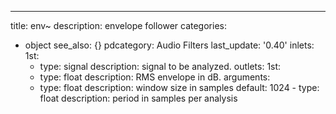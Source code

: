 ---
title: env~
description: envelope follower
categories:
- object
see_also: {}
pdcategory: Audio Filters
last_update: '0.40'
inlets:
  1st:
  - type: signal
    description: signal to be analyzed. 
outlets:
  1st:
  - type: float
    description: RMS envelope in dB. 
arguments:
  - type: float
    description: window size in samples 
  default: 1024  - type: float
    description: period in samples per analysis 